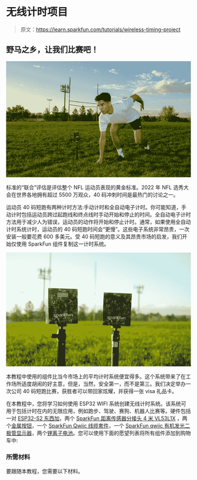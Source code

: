 # 无线计时项目

> 原文：<https://learn.sparkfun.com/tutorials/wireless-timing-project>

## 野马之乡，让我们比赛吧！

[![alt text](img/8f1e3632286eed52d242cd8dcac0aa4a.png)](https://cdn.sparkfun.com/assets/learn_tutorials/2/7/4/8/Wireless_Action.jpg)

标准的“联合”评估是评估整个 NFL 运动员表现的黄金标准。2022 年 NFL 选秀大会在世界各地拥有超过 5500 万观众，40 码冲刺时间是最热门的讨论之一。

运动员 40 码短跑有两种计时方法:手动计时和全自动电子计时。你可能知道，手动计时包括运动员跨过起跑线和终点线时手动开始和停止的时间。全自动电子计时方法用于减少人为错误，运动员的动作将开始和停止计时。通常，如果使用全自动计时系统计时，运动员的 40 码短跑时间会“更慢”。这些电子系统非常昂贵，一次安装一般要花费 600 多美元。受 40 码短跑的意义及其昂贵市场的启发，我们开始仅使用 SparkFun 组件复制这一计时系统。

[![alt text](img/c06f1faa50f68fcf79d1db77e7f84dff.png)](https://cdn.sparkfun.com/assets/learn_tutorials/2/7/4/8/WirelessTiming_prod1.jpg)

本教程中使用的组件比当今市场上的平均计时系统便宜得多。这个系统带来了在工作场所适度胡闹的好主意，但是，当然，安全第一，而不是第三。我们决定举办一次公司 40 码短跑比赛，获胜者可以带回家炫耀，并获得一张 visa 礼品卡。

在本教程中，您将学习如何使用 ESP32 WIFI 系统创建无线计时系统。该系统可用于包括计时在内的无限应用，例如跑步、驾驶、赛狗、机器人比赛等。硬件包括一对 [ESP32-S2 东西加](https://www.sparkfun.com/products/20168)，两个 [SparkFun 距离传感器分接头 4 米 VL53L1X](https://www.sparkfun.com/products/14722) ，两个[金属按钮](https://www.sparkfun.com/products/11966)，一个 [SparkFun Qwiic 线缆套件](https://www.sparkfun.com/products/15081)，一个 [SparkFun qwiic 有机发光二极管显示器](https://www.sparkfun.com/products/17153)，两个[锂离子电池](https://www.sparkfun.com/products/18286)。您可以使用下面的愿望列表将所有组件添加到购物车中:

### 所需材料

要跟随本教程，您需要以下材料。